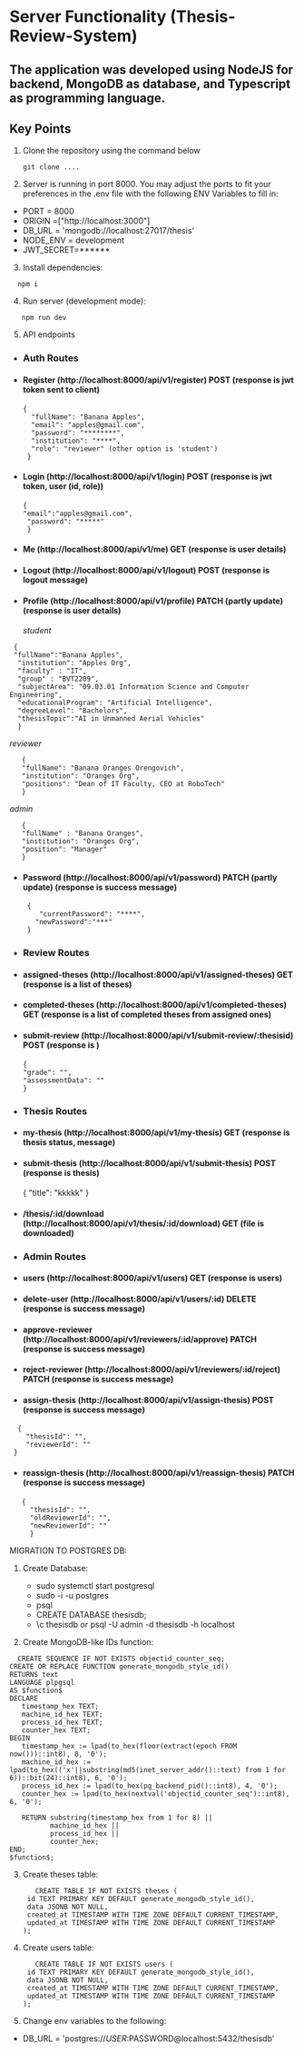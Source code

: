 # Server Functionality (Thesis-Review-System)
## The application was developed using NodeJS for backend, MongoDB as database, and Typescript as programming language.

## Key Points
1) Clone the repository using the command below
   ```shell
   git clone ....
   ```
2) Server is running in port 8000. You may adjust the ports to fit your preferences in the .env file with the following ENV Variables to fill in:
- PORT = 8000
- ORIGIN =["http://localhost:3000"] 
- DB_URL = 'mongodb://localhost:27017/thesis'
- NODE_ENV = development
- JWT_SECRET=******

3) Install dependencies:
 ```shell
   npm i 
   ```
4) Run server (development mode):
```shell
   npm run dev 
   ```
5) API endpoints
- ### Auth Routes
- #### Register (http://localhost:8000/api/v1/register) POST (response is jwt token sent to client)
  ```
  {
    "fullName": "Banana Apples",
    "email": "apples@gmail.com",
    "password": "********",
    "institution": "****",
    "role": "reviewer" (other option is 'student')
   }
   ```
- #### Login (http://localhost:8000/api/v1/login) POST (response is jwt token, user (id, role))
  ```
  {
  "email":"apples@gmail.com",
   "password": "*****"
   }
   ```
- #### Me (http://localhost:8000/api/v1/me) GET (response is user details)
- #### Logout (http://localhost:8000/api/v1/logout) POST (response is logout message)
- #### Profile (http://localhost:8000/api/v1/profile) PATCH (partly update) (response is user details)
  
  *student*
 ```
  {
  "fullName":"Banana Apples",
   "institution": "Apples Org",
   "faculty" : "IT",
   "group" : "BVT2209",
   "subjectArea": "09.03.01 Information Science and Computer Engineering",
   "educationalProgram": "Artificial Intelligence",
   "degreeLevel": "Bachelors",
   "thesisTopic":"AI in Unmanned Aerial Vehicles"
   }
   ```

*reviewer*
```
   {
   "fullName": "Banana Oranges Orengovich",
   "institution": "Oranges Org",
   "positions": "Dean of IT Faculty, CEO at RoboTech"
   }
   ```

*admin*
```
   {
   "fullName" : "Banana Oranges",
   "institution": "Oranges Org",
   "position": "Manager"
   }
```
- #### Password (http://localhost:8000/api/v1/password) PATCH (partly update) (response is success message)
  ```
   {
      "currentPassword": "****",
     "newPassword":"***"
   }
   ```

- ### Review Routes
- #### assigned-theses (http://localhost:8000/api/v1/assigned-theses) GET (response is a list of theses)
- #### completed-theses (http://localhost:8000/api/v1/completed-theses) GET (response is a list of completed theses from assigned ones)
- #### submit-review (http://localhost:8000/api/v1/submit-review/:thesisid) POST (response is )
  ```
  {
  "grade": "",
  "assessmentData": ""
  }
  ```

- ### Thesis Routes
- #### my-thesis (http://localhost:8000/api/v1/my-thesis) GET (response is thesis status, message)
- #### submit-thesis (http://localhost:8000/api/v1/submit-thesis) POST (response is thesis)
  {
   "title": "kkkkk"
  } 
- #### /thesis/:id/download (http://localhost:8000/api/v1/thesis/:id/download) GET (file is downloaded)

- ### Admin Routes
- #### users (http://localhost:8000/api/v1/users) GET (response is users)
- #### delete-user (http://localhost:8000/api/v1/users/:id) DELETE (response is success message)
- #### approve-reviewer (http://localhost:8000/api/v1/reviewers/:id/approve) PATCH (response is success message)
- #### reject-reviewer (http://localhost:8000/api/v1/reviewers/:id/reject) PATCH (response is success message)
- #### assign-thesis (http://localhost:8000/api/v1/assign-thesis) POST (response is success message)
 ```
   {
     "thesisId": "",
     "reviewerId": ""
  }
   ```
  - #### reassign-thesis (http://localhost:8000/api/v1/reassign-thesis) PATCH (response is success message)
```
   {
     "thesisId": "",
     "oldReviewerId": "",
     "newReviewerId": ""
     }
   ```


MIGRATION TO POSTGRES DB:
1) Create Database:
   - sudo systemctl start postgresql
   - sudo -i -u postgres
   - psql
   - CREATE DATABASE thesisdb;
   - \c thesisdb or  psql -U admin -d thesisdb -h localhost
  
2) Create MongoDB-like IDs function:
 ```
   CREATE SEQUENCE IF NOT EXISTS objectid_counter_seq;
CREATE OR REPLACE FUNCTION generate_mongodb_style_id()
RETURNS text
LANGUAGE plpgsql
AS $function$
DECLARE
    timestamp_hex TEXT;
    machine_id_hex TEXT;
    process_id_hex TEXT;
    counter_hex TEXT;
BEGIN
    timestamp_hex := lpad(to_hex(floor(extract(epoch FROM now()))::int8), 8, '0');
    machine_id_hex := lpad(to_hex(('x'||substring(md5(inet_server_addr()::text) from 1 for 6))::bit(24)::int8), 6, '0');
    process_id_hex := lpad(to_hex(pg_backend_pid()::int8), 4, '0');
    counter_hex := lpad(to_hex(nextval('objectid_counter_seq')::int8), 6, '0');
    
    RETURN substring(timestamp_hex from 1 for 8) || 
           machine_id_hex || 
           process_id_hex || 
           counter_hex;
END;
$function$;
 ```
3) Create theses table:
   ```
      CREATE TABLE IF NOT EXISTS theses (
    id TEXT PRIMARY KEY DEFAULT generate_mongodb_style_id(),
    data JSONB NOT NULL,
    created_at TIMESTAMP WITH TIME ZONE DEFAULT CURRENT_TIMESTAMP,
    updated_at TIMESTAMP WITH TIME ZONE DEFAULT CURRENT_TIMESTAMP
   );

   ```
4) Create users table:
   ```
      CREATE TABLE IF NOT EXISTS users (
    id TEXT PRIMARY KEY DEFAULT generate_mongodb_style_id(),
    data JSONB NOT NULL,
    created_at TIMESTAMP WITH TIME ZONE DEFAULT CURRENT_TIMESTAMP,
    updated_at TIMESTAMP WITH TIME ZONE DEFAULT CURRENT_TIMESTAMP
   );

   ```
4) Change env variables to the following:
- DB_URL = 'postgres://$USER:$PASSWORD@localhost:5432/thesisdb'




